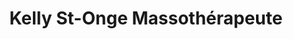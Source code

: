 ---
title: "Kelly St-Onge Massothérapeute"
url: /riviere-du-loup/kelly-st-onge-massotherapeute/
shop: massage
---